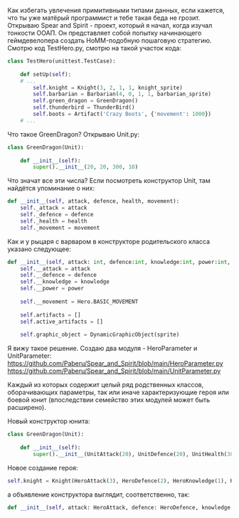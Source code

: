 
Как избегать увлечения примитивными типами данных, если кажется, что ты уже матёрый программист и тебе такая беда не грозит. Открываю Spear and Spirit - проект, который я начал, когда изучал тонкости ООАП. Он представляет собой попытку начинающего геймдевелопера создать HoMM-подобную пошаговую стратегию. Смотрю код TestHero.py, смотрю на такой участок кода:

```Python
class TestHero(unittest.TestCase):  
  
    def setUp(self):  
    # ...
        self.knight = Knight(3, 2, 1, 1, knight_sprite)  
        self.barbarian = Barbarian(4, 0, 1, 1, barbarian_sprite)  
        self.green_dragon = GreenDragon()  
        self.thunderbird = ThunderBird()  
        self.boots = Artifact('Crazy Boots', {'movement': 1000})
	# ...
```

Что такое GreenDragon? Открываю Unit.py:

```Python
class GreenDragon(Unit):  
  
    def __init__(self):  
        super().__init__(20, 20, 300, 10)
```

Что значат все эти числа? Если посмотреть конструктор Unit, там найдётся упоминание о них:

```Python
def __init__(self, attack, defence, health, movement):  
    self._attack = attack  
    self._defence = defence  
    self._health = health  
    self._movement = movement
```

Как и у рыцаря с варваром в конструкторе родительского класса указано следующее: 

```Python
def __init__(self, attack: int, defence:int, knowledge:int, power:int, sprite:GraphicObject):  
    self.__attack = attack  
    self.__defence = defence  
    self.__knowledge = knowledge  
    self.__power = power  
  
    self.__movement = Hero.BASIC_MOVEMENT  
  
    self.artifacts = []  
    self.active_artifacts = []  
  
    self.graphic_object = DynamicGraphicObject(sprite)
```

Я вижу такое решение. Создаю два модуля - HeroParameter и UnitParameter:
https://github.com/Paberu/Spear_and_Spirit/blob/main/HeroParameter.py
https://github.com/Paberu/Spear_and_Spirit/blob/main/UnitParameter.py

Каждый из которых содержит целый ряд родственных классов, оборачивающих параметры, так или иначе характеризующие героя или боевой юнит (впоследствии семейство этих модулей может быть расширено).

Новый конструктор юнита:
```Python
class GreenDragon(Unit):  
  
    def __init__(self):  
        super().__init__(UnitAttack(20), UnitDefence(20), UnitHealth(300), UnitMovement(10))
```

Новое создание героя:
```Python
self.knight = Knight(HeroAttack(3), HeroDefence(2), HeroKnowledge(1), HeroPower(1), knight_sprite)
```
а объявление конструктора выглядит, соответственно, так:
```Python
def __init__(self, attack: HeroAttack, defence: HeroDefence, knowledge: HeroKnowledge, power: HeroPower, sprite: GraphicObject):
```
